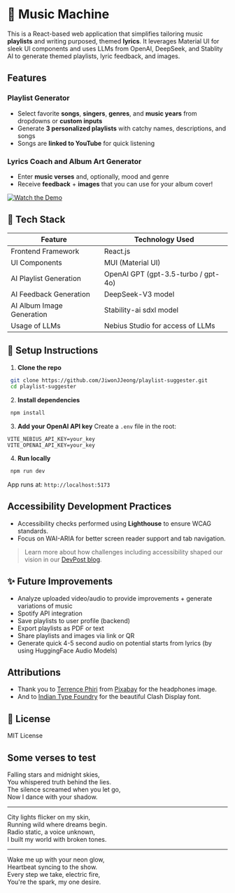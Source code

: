 # 🎵 Music Machine

This is a React-based web application that simplifies tailoring music **playlists** and writing purposed, themed **lyrics**. It leverages Material UI for sleek UI components and uses LLMs from OpenAI, DeepSeek, and Stablity AI to generate themed playlists, lyric feedback, and images.


## Features
### Playlist Generator
* Select favorite **songs**, **singers**, **genres**, and **music years** from dropdowns or **custom inputs**
* Generate **3 personalized playlists** with catchy names, descriptions, and songs
* Songs are **linked to YouTube** for quick listening
### Lyrics Coach and Album Art Generator
* Enter **music verses** and, optionally, mood and genre
* Receive **feedback** + **images** that you can use for your album cover!

[![Watch the Demo](https://img.youtube.com/vi/NKFyyhlFCu4/hqdefault.jpg)](https://www.youtube.com/watch?v=NKFyyhlFCu4)



## 🛌 Tech Stack

| Feature                       | Technology Used                     |
| ----------------------------- | ----------------------------------- |
| Frontend Framework            | React.js                            |
| UI Components                 | MUI (Material UI)                   |
| AI Playlist Generation        | OpenAI GPT (gpt-3.5-turbo / gpt-4o) |
| AI Feedback Generation        | DeepSeek-V3 model                   |
| AI Album Image Generation     | Stability-ai sdxl model             |
| Usage of LLMs                 | Nebius Studio for access of LLMs    |



## 🔧 Setup Instructions

1. **Clone the repo**

```bash
 git clone https://github.com/JiwonJJeong/playlist-suggester.git
 cd playlist-suggester
```

2. **Install dependencies**

```bash
 npm install
```

3. **Add your OpenAI API key**
   Create a `.env` file in the root:

```env
VITE_NEBIUS_API_KEY=your_key
VITE_OPENAI_API_KEY=your_key
```

4. **Run locally**

```bash
 npm run dev
```

App runs at: `http://localhost:5173`


## Accessibility Development Practices
* Accessibility checks performed using **Lighthouse** to ensure WCAG standards.
* Focus on WAI-ARIA for better screen reader support and tab navigation.

> Learn more about how challenges including accessibility shaped our vision in our [DevPost blog](https://devpost.com/software/music-genie-cmjr5e).


## ✨ Future Improvements

* Analyze uploaded video/audio to provide improvements + generate variations of music
* Spotify API integration
* Save playlists to user profile (backend)
* Export playlists as PDF or text
* Share playlists and images via link or QR
* Generate quick 4-5 second audio on potential starts from lyrics (by using HuggingFace Audio Models)


## Attributions
* Thank you to <a href="https://pixabay.com/users/terydanphiri-364063/?utm_source=link-attribution&utm_medium=referral&utm_campaign=image&utm_content=7276511">Terrence Phiri</a> from <a href="https://pixabay.com//?utm_source=link-attribution&utm_medium=referral&utm_campaign=image&utm_content=7276511">Pixabay</a> for the headphones image.
* And to <a href="https://www.fontshare.com/fonts/clash-display">Indian Type Foundry</a> for the beautiful Clash Display font.

## 📝 License

MIT License


## Some verses to test
Falling stars and midnight skies,<br>
You whispered truth behind the lies.<br>
The silence screamed when you let go,<br>
Now I dance with your shadow.

___

City lights flicker on my skin,<br>
Running wild where dreams begin.<br>
Radio static, a voice unknown,<br>
I built my world with broken tones.

___

Wake me up with your neon glow,<br>
Heartbeat syncing to the show.<br>
Every step we take, electric fire,<br>
You're the spark, my one desire.